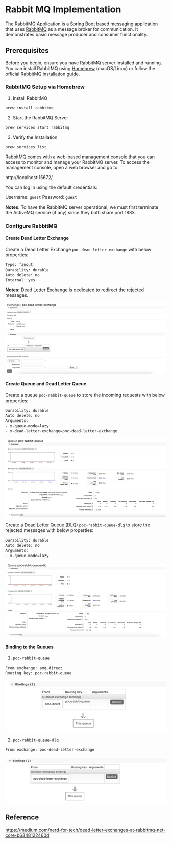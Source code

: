 # Rabbit MQ Implementation

The RabbitMQ Application is a [Spring Boot](https://spring.io/projects/spring-boot) based messaging application that uses [RabbitMQ](https://www.rabbitmq.com/) as a message broker for communication. It demonstrates basic message producer and consumer functionality.

## Prerequisites

Before you begin, ensure you have RabbitMQ server installed and running. You can install RabbitMQ using [Homebrew](https://brew.sh/) (macOS/Linux) or follow the official [RabbitMQ installation guide](https://www.rabbitmq.com/download.html).

### RabbitMQ Setup via Homebrew

1. Install RabbitMQ
```
brew install rabbitmq
```

2. Start the RabbitMQ Server
```
brew services start rabbitmq
```

3. Verify the Installation
```
brew services list
```

RabbitMQ comes with a web-based management console that you can access to monitor and manage your RabbitMQ server. To access the management console, open a web browser and go to:

http://localhost:15672/

You can log in using the default credentials:

Username: `guest`
Password: `guest`

**Notes:**
To have the RabbitMQ server operational, we must first terminate the ActiveMQ service (if any) since they both share port 1883.

### Configure RabbitMQ

#### Create Dead Letter Exchange

Create a Dead Letter Exchange `poc-dead-letter-exchange` with below properties:
```
Type: fanout
Durability: durable
Auto delete: no
Internal: yes
```
**Notes:**
Dead Letter Exchange is dedicated to redirect the rejected messages.

![Dead Letter Exchange](image/dead_letter_exchange.png)

#### Create Queue and Dead Letter Queue

Create a queue `poc-rabbit-queue` to store the incoming requests with below properties:
```
Durability: durable
Auto delete: no
Arguments:
- x-queue-mode=lazy
- x-dead-letter-exchange=poc-dead-letter-exchange
```

![POC Rabbit Queue](image/poc_rabbit_queue.png)

Create a Dead Letter Queue (DLQ) `poc-rabbit-queue-dlq` to store the rejected messages with below properties:
```
Durability: durable
Auto delete: no
Arguments:
- x-queue-mode=lazy
```

![POC Rabbit Queue DLQ](image/poc_rabbit_queue_dlq.png)

#### Binding to the Queues

1. `poc-rabbit-queue`
```
From exchange: amq.direct
Routing key: poc-rabbit-queue
```

![POC Rabbit Queue Binding](image/poc_rabbit_queue_binding.png)

2. `poc-rabbit-queue-dlq`
```
From exchange: poc-dead-letter-exchange
```

![POC Rabbit Queue DLQ Binding](image/poc_rabbit_queue_dlq_binding.png)

## Reference
https://medium.com/nerd-for-tech/dead-letter-exchanges-at-rabbitmq-net-core-b6348122460d


